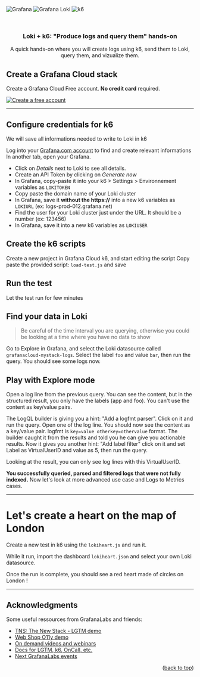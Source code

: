 <!-- Improved compatibility of back to top link: See: https://github.com/othneildrew/Best-README-Template/pull/73 -->
<a name="readme-top"></a>
<!--
*** Thanks for checking out the Best-README-Template. If you have a suggestion
*** that would make this better, please fork the repo and create a pull request
*** or simply open an issue with the tag "enhancement".
*** Don't forget to give the project a star!
*** Thanks again! Now go create something AMAZING! :D
-->

<!-- PROJECT SHIELDS -->
<!--
*** I'm using markdown "reference style" links for readability.
*** Reference links are enclosed in brackets [ ] instead of parentheses ( ).
*** See the bottom of this document for the declaration of the reference variables
*** for contributors-url, forks-url, etc. This is an optional, concise syntax you may use.
*** https://www.markdownguide.org/basic-syntax/#reference-style-links
-->
![Grafana](https://img.shields.io/badge/GRAFANA-F46800?style=for-the-badge&logo=grafana&logoColor=white)
![Grafana Loki](https://img.shields.io/badge/GRAFANA%20LOKI-f7d01f?style=for-the-badge&logo=grafana&logoColor=black)
![k6](https://img.shields.io/badge/K6-7D64FF?style=for-the-badge&logo=k6&logoColor=white)


<!-- PROJECT LOGO -->
<br />
<div align="center">
  <h3 align="center">Loki + k6: "Produce logs and query them" hands-on</h3>
  <p align="center">
    A quick hands-on where you will create logs using k6, send them to Loki, query them, and vizualize them.
  </p>
</div>

<!-- CREATE AN ACCOUNT -->
## Create a Grafana Cloud stack

Create a Grafana Cloud Free account. **No credit card** required.

[![Create a free account](https://img.shields.io/badge/CREATE%20A%20CLOUD%20ACCOUNT-F46800?style=for-the-badge&logo=grafana&logoColor=white)](https://grafana.com/auth/sign-up/create-user?cta=create-free-account)

---

## Configure credentials for k6

We will save all informations needed to write to Loki in k6

Log into your [Grafana.com account](https://grafana.com/auth/sign-in/) to find and create relevant informations
In another tab, open your Grafana.

- Click on *Details* next to Loki to see all details.
- Create an API Token by clicking on *Generate now*
- In Grafana, copy-paste it into your k6 > Settings > Environnement variables as `LOKITOKEN`
- Copy paste the domain name of your Loki cluster
- In Grafana, save it **without the https://** into a new k6 variables as `LOKIURL` (ex: logs-prod-012.grafana.net)
- Find the user for your Loki cluster just under the URL. It should be a number (ex: 123456)
- In Grafana, save it into a new k6 variables as `LOKIUSER`

## Create the k6 scripts

Create a new project in Grafana Cloud k6, and start editing the script
Copy paste the provided script: `load-test.js` and save

## Run the test

Let the test run for few minutes

## Find your data in Loki

> Be careful of the time interval you are querying, otherwise you could be looking at a time where you have no data to show

Go to Explore in Grafana, and select the Loki datasource called `grafanacloud-mystack-logs`. Select the label `foo` and value `bar`, then run the query. You should see some logs now.

## Play with Explore mode

Open a log line from the previous query. You can see the content, but in the structured result, you only have the labels (app and foo). You can't use the content as key/value pairs.

The LogQL builder is giving you a hint: "Add a logfmt parser". Click on it and run the query. Open one of the log line. You should now see the content as a key/value pair. logfmt is `key=value otherkey=othervalue` format. The builder caught it from the results and told you he can give you actionable results. Now it gives you another hint: "Add label filter" click on it and set Label as VirtualUserID and value as 5, then run the query.

Looking at the result, you can only see log lines with this VirtualUserID.

**You successfully queried, parsed and filtered logs that were not fully indexed.**
Now let's look at more advanced use case and Logs to Metrics cases.

---

# Let's create a heart on the map of London

Create a new test in k6 using the `lokiheart.js` and run it.

While it run, import the dashboard `lokiheart.json` and select your own Loki datasource.

Once the run is complete, you should see a red heart made of circles on London !

---

<!-- ACKNOWLEDGMENTS -->
## Acknowledgments

Some useful ressources from GrafanaLabs and friends:

* [TNS: The New Stack - LGTM demo](https://github.com/grafana/tns)
* [Web Shop O11y demo](https://github.com/Condla/web-shop-o11y-demo)
* [On demand videos and webinars](https://grafana.com/videos/)
* [Docs for LGTM, k6, OnCall, etc.](https://grafana.com/docs/)
* [Next GrafanaLabs events](https://grafana.com/about/events/)

<p align="right">(<a href="#readme-top">back to top</a>)</p>
